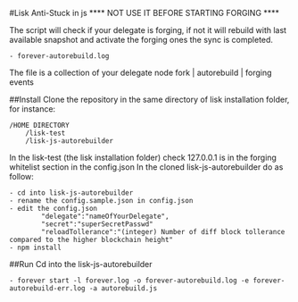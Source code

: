 #Lisk Anti-Stuck in js
**** NOT USE IT BEFORE STARTING FORGING ****

The script will check if your delegate is forging, if not it will rebuild with last available snapshot and activate the forging ones the sync is completed.

    - forever-autorebuild.log

The file is a collection of your delegate node fork | autorebuild | forging events

##Install
Clone the repository in the same directory of lisk installation folder, for instance:

```
/HOME DIRECTORY
    /lisk-test
    /lisk-js-autorebuilder
```

In the lisk-test (the lisk installation folder) check 127.0.0.1 is in the forging whitelist section in the config.json
In the cloned lisk-js-autorebuilder do as follow:

    - cd into lisk-js-autorebuilder
    - rename the config.sample.json in config.json
    - edit the config.json
            "delegate":"nameOfYourDelegate",
            "secret":"superSecretPasswd"
            "reloadTollerance":"(integer) Number of diff block tollerance compared to the higher blockchain height"
    - npm install

##Run
Cd into the lisk-js-autorebuilder

    - forever start -l forever.log -o forever-autorebuild.log -e forever-autorebuild-err.log -a autorebuild.js
